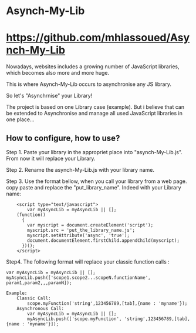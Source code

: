 Asynch-My-Lib
=============
https://github.com/mhlassoued/Asynch-My-Lib
=======================


Nowadays, websites includes a growing number of JavaScript libraries, which becomes also more and more huge. 

This is where Asynch-My-Lib occurs to asynchronise any JS library.

So let's "Asynchrnise" your Library!

The project is based on one Library case (example). But i believe that can be extended to Asynchronise and manage all used JavaScript libraries in one place... 


How to configure, how to use?
-----------------------------
Step 1. Paste your library in the appropriet place into "asynch-My-Lib.js". From now it will replace your Library.

Step 2. Rename the asynch-My-Lib.js with your library name.

Step 3. Use the format bellow, when you call your library from a web page. copy paste and replace the "put_library_name". Indeed with your Library name:

		<script type="text/javascript">
			var myAsyncLib = myAsyncLib || [];
		(function() 
		  {
			var myscript = document.createElement('script');
			myscript.src = 'put_the_library_name.js';
			myscript.setAttribute('async', 'true');
			document.documentElement.firstChild.appendChild(myscript);
		  })();
		</script>

Step4. The following format will replace your classic function calls : 

	var myAsyncLib = myAsyncLib || [];
 	myAsyncLib.push(['scope1.scope2...scopeN.functionName', param1,param2,,,paramN]);
 	
	Example:
		Classic Call:
			scope.myFunction('string',123456789,[tab],{name : 'myname'});
		Asynchronous Call:
			var myAsyncLib = myAsyncLib || [];
			myAsyncLib.push(['scope.myFunction', 'string',123456789,[tab],{name : 'myname'}]);


